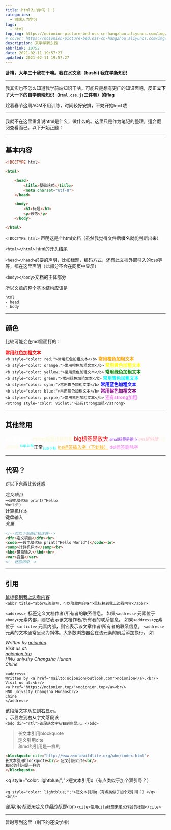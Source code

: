 ```yaml
---
title: html入门学习（一）
categories:
  - 前端入门学习
tags:
  - html
top_img: https://noionion-picture-bed.oss-cn-hangzhou.aliyuncs.com/img/pagecode.jpg
# cover: https://noionion-picture-bed.oss-cn-hangzhou.aliyuncs.com/img/covercode.jpg
description: 来学学新东西
abbrlink: 10752
date: 2021-02-11 19:57:27
updated: 2021-02-11 19:57:27
---
```

**卧槽，大年三十我在干嘛。~~我在水文章（bushi)~~ 我在学新知识**

--------

我其实也不怎么知道我学前端知识干啥。可能只是想有更广的知识面吧，反正**立下了大一下的自学前端知识（`html,css,js`三件套）的flag**

趁着春节这周ACM不用训练，时间较好安排，不妨开始`html`喽

-------

我就不在这里重复说html是什么，做什么的。这里只是作为笔记的整理，适合翻阅查看而已。以下开始正题：

-------

## 基本内容

```html
<!DOCTYPE html>

<html>

    <head>
        <title>基础格式</title>
        <meta charset="utf-8">
    </head>

    <body>
        <h1>标题</h1>
        <p>段落</p>
    </body>

</html>
```
`<!DOCTYPE html>` 声明这是个html文档（虽然我觉得文件后缀名就能判断出来）

`<html></html>` html的开头结尾

`<head></head>`必要的声明，比如标题，编码方式，还有此文档外部引入的css等等，都在这里声明（此部分不会在网页中显示）

`<body></body>`文档的主体部分

所以文章的整个基本结构应该是

```
html
- head
- body
```

--------

## 颜色

比较可能会在md里面打的：

<b style="color: red;">常用红色加粗文本</b><br/>`<b style="color: red;">常用红色加粗文本</b>`
<b style="color: orange;">常用橙色加粗文本</b><br/>`<b style="color: orange;">常用橙色加粗文本</b>`
<b style="color: yellow;">常用黄色加粗文本</b><br/>`<b style="color: yellow;">常用黄色加粗文本</b>`
<b style="color: green;">常用绿色加粗文本</b><br/>`<b style="color: green;">常用绿色加粗文本</b>`
<b style="color: cyan;">常用青色加粗文本</b><br/>`<b style="color: cyan;">常用青色加粗文本</b>`
<b style="color: blue;">常用蓝色加粗文本</b><br/>`<b style="color: blue;">常用蓝色加粗文本</b>`
<b style="color: purple;">常用紫色加粗文本</b><br/>`<b style="color: purple;">常用紫色加粗文本</b>`
<strong style="color: violet;">还有strong加粗</strong><br/>`<strong style="color: violet;">还有strong加粗</strong>`

--------

## 其他常用

<b style="color: white;">b标签是加粗</b>
<strong style="color: cornsilk;">strong标签也是加粗</strong>
<big style="color: red;">big标签是放大</big>
<small style="color: blueviolet;">small标签是缩小</small>
<em style="color: pink;">em是斜体</em>
<i style="color: cornsilk;">i也是斜体</i>
<sup style="color: cyan;">sup上标</sup>正常<sub style="color: cyan;">sub下标</sub>
<ins style="color: orange;">ins标签插入字（下划线）</ins>
<del style="color: violet;">del标签删除字</del>

--------

## 代码？

对以下东西比较迷惑

<dfn>定义项目</dfn><br>
<code>一段电脑代码 print("Hello World")</code><br>
<samp>计算机样本</samp><br>
<kbd>键盘输入</kbd><br>
<var>变量</var>

```html
<!--对以下东西比较迷惑-->
<dfn>定义项目</dfn><br>
<code>一段电脑代码 print("Hello World")</code><br>
<samp>计算机样本</samp><br>
<kbd>键盘输入</kbd><br>
<var>变量</var>
<!--迷惑结束-->
```

--------

## 引用

<abbr title="abbr标签缩写，可以隐藏内容呀">鼠标移到我上边看内容</abbr><br/>`<abbr title="abbr标签缩写，可以隐藏内容呀">鼠标移到我上边看内容</abbr>`

`<address> `标签定义文档作者/所有者的联系信息。
如果`<address>` 元素位于` <body> `元素内部，则它表示该文档作者/所有者的联系信息。
如果` <address> `元素位于` <article>` 元素内部，则它表示该文章作者/所有者的联系信息。
`<address>` 元素的文本通常呈现为斜体。大多数浏览器会在该元素的前后添加换行。
如

<address>
Written by <a href="mailto:noionion@outlook.com">noionion</a>.<br/> 
Visit us at:<br/>
<a href="https://noionion.top/">noionion.top</a><br/>
HNU univsity Changsha Hunan<br/>
Chine
</address>

```
<address>
Written by <a href="mailto:noionion@outlook.com">noionion</a>.<br/> 
Visit us at:<br/>
<a href="https://noionion.top/">noionion.top</a><br/>
HNU univsity Changsha Hunan<br/>
Chine
</address>
```

该段落文字从左到右显示。<br/>
<bdo dir="rtl">该段落文字从右到左显示。</bdo><br/>`<bdo dir="rtl">该段落文字从右到左显示。</bdo>`

<blockquote cite="http://www.worldwildlife.org/who/index.html">
长文本引用blockquote<br/> 定义引用cite<br/>
和md的引用是一样的
</blockquote>

```html
<blockquote cite="http://www.worldwildlife.org/who/index.html">
长文本引用blockquote<br/> 定义引用cite<br/>
和md的引用是一样的
</blockquote>
```

<q style="color: lightblue;";">短文本引用q（有点类似于加个双引号？）</q><br/><br/>`<q style="color: lightblue;";">短文本引用q（有点类似于加个双引号？）</q><br/>`

<cite>使用cite标签来定义作品的标题</cite><br\>`<cite>使用cite标签来定义作品的标题</cite>`

--------

暂时写到这里（剩下的还没学啦）